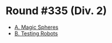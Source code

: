 # Round #335 (Div. 2)

* [A. Magic Spheres][]
* [B. Testing Robots][]

[A. Magic Spheres]:  http://codeforces.com/contest/606/problem/A
[B. Testing Robots]: http://codeforces.com/contest/606/problem/B
